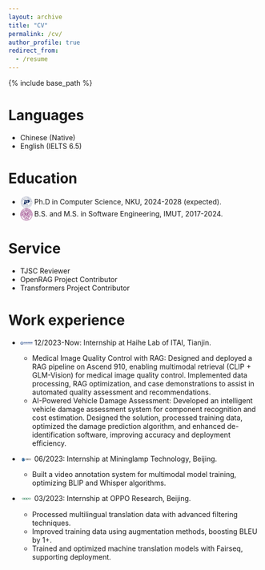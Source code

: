 ```yaml
---
layout: archive
title: "CV"
permalink: /cv/
author_profile: true
redirect_from:
  - /resume
---
```


{% include base_path %}

Languages
======
* Chinese (Native)
* English (IELTS 6.5)

Education
======
* <img src="/images/imut.png" alt="NKU Logo" width="24" style="vertical-align:middle;" /> Ph.D in Computer Science, NKU, 2024-2028 (expected).
* <img src="/images/nku.png" alt="IMUT Logo" width="24" style="vertical-align:middle;" /> B.S. and M.S. in Software Engineering, IMUT, 2017-2024.

Service
======
* TJSC Reviewer
* OpenRAG Project Contributor
* Transformers Project Contributor

Work experience
======
* <img src="/images/HaiheLab.png" alt="NKU Logo" width="24" style="vertical-align:middle;" /> 12/2023-Now: Internship at Haihe Lab of ITAI, Tianjin.
  * Medical Image Quality Control with RAG: Designed and deployed a RAG pipeline on Ascend 910, enabling multimodal retrieval (CLIP + GLM-Vision) for medical image quality control. Implemented data processing, RAG optimization, and case demonstrations to assist in automated quality assessment and recommendations.
  * AI-Powered Vehicle Damage Assessment: Developed an intelligent vehicle damage assessment system for component recognition and cost estimation. Designed the solution, processed training data, optimized the damage prediction algorithm, and enhanced de-identification software, improving accuracy and deployment efficiency.

* <img src="/images/minglue.png" alt="NKU Logo" width="24" style="vertical-align:middle;" /> 06/2023: Internship at Mininglamp Technology, Beijing.
  * Built a video annotation system for multimodal model training, optimizing BLIP and Whisper algorithms.

* <img src="/images/oppo.png" alt="NKU Logo" width="24" style="vertical-align:middle;" /> 03/2023: Internship at OPPO Research, Beijing.
	* Processed multilingual translation data with advanced filtering techniques.
	* Improved training data using augmentation methods, boosting BLEU by 1+.
	* Trained and optimized machine translation models with Fairseq, supporting deployment.
